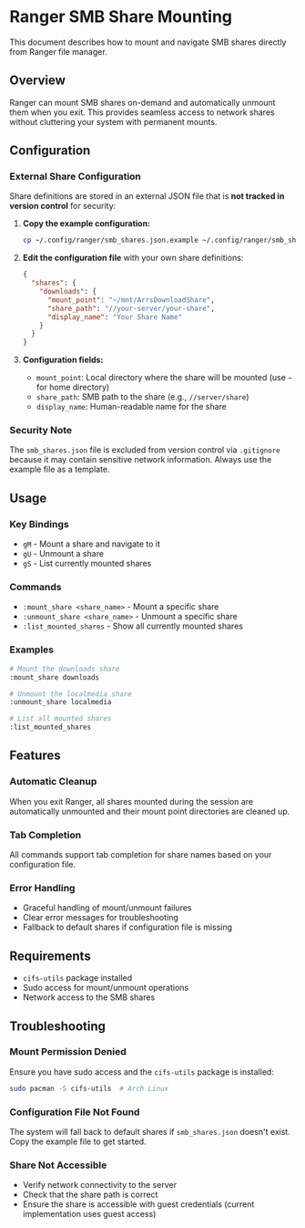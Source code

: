 # Ranger SMB Share Mounting

This document describes how to mount and navigate SMB shares directly from Ranger file manager.

## Overview

Ranger can mount SMB shares on-demand and automatically unmount them when you exit. This provides seamless access to network shares without cluttering your system with permanent mounts.

## Configuration

### External Share Configuration

Share definitions are stored in an external JSON file that is **not tracked in version control** for security:

1. **Copy the example configuration:**
   ```bash
   cp ~/.config/ranger/smb_shares.json.example ~/.config/ranger/smb_shares.json
   ```

2. **Edit the configuration file** with your own share definitions:
   ```json
   {
     "shares": {
       "downloads": {
         "mount_point": "~/mnt/ArrsDownloadShare",
         "share_path": "//your-server/your-share",
         "display_name": "Your Share Name"
       }
     }
   }
   ```

3. **Configuration fields:**
   - `mount_point`: Local directory where the share will be mounted (use `~` for home directory)
   - `share_path`: SMB path to the share (e.g., `//server/share`)
   - `display_name`: Human-readable name for the share

### Security Note

The `smb_shares.json` file is excluded from version control via `.gitignore` because it may contain sensitive network information. Always use the example file as a template.

## Usage

### Key Bindings

- `gM` - Mount a share and navigate to it
- `gU` - Unmount a share
- `gS` - List currently mounted shares

### Commands

- `:mount_share <share_name>` - Mount a specific share
- `:unmount_share <share_name>` - Unmount a specific share  
- `:list_mounted_shares` - Show all currently mounted shares

### Examples

```bash
# Mount the downloads share
:mount_share downloads

# Unmount the localmedia share
:unmount_share localmedia

# List all mounted shares
:list_mounted_shares
```

## Features

### Automatic Cleanup

When you exit Ranger, all shares mounted during the session are automatically unmounted and their mount point directories are cleaned up.

### Tab Completion

All commands support tab completion for share names based on your configuration file.

### Error Handling

- Graceful handling of mount/unmount failures
- Clear error messages for troubleshooting
- Fallback to default shares if configuration file is missing

## Requirements

- `cifs-utils` package installed
- Sudo access for mount/unmount operations
- Network access to the SMB shares

## Troubleshooting

### Mount Permission Denied
Ensure you have sudo access and the `cifs-utils` package is installed:
```bash
sudo pacman -S cifs-utils  # Arch Linux
```

### Configuration File Not Found
The system will fall back to default shares if `smb_shares.json` doesn't exist. Copy the example file to get started.

### Share Not Accessible
- Verify network connectivity to the server
- Check that the share path is correct
- Ensure the share is accessible with guest credentials (current implementation uses guest access)